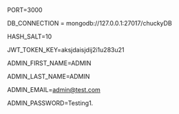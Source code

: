 PORT=3000

DB_CONNECTION = mongodb://127.0.0.1:27017/chuckyDB

HASH_SALT=10

JWT_TOKEN_KEY=aksjdaisjdij2i1u283u21

ADMIN_FIRST_NAME=ADMIN

ADMIN_LAST_NAME=ADMIN

ADMIN_EMAIL=admin@test.com

ADMIN_PASSWORD=Testing1.

